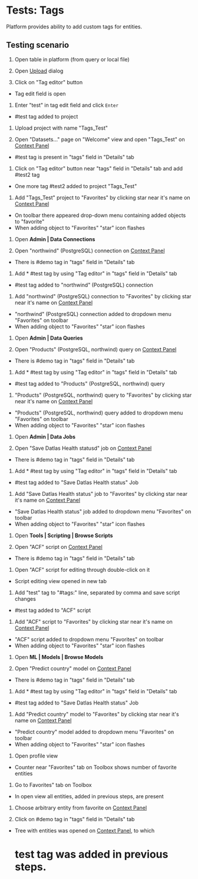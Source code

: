 <!-- TITLE: Tests: Tags -->
<!-- SUBTITLE: -->

# Tests: Tags

Platform provides ability to add custom tags for entities.

## Testing scenario

1. Open table in platform (from query or local file)

1. Open [Upload](../../datagrok/upload-project-test.md) dialog

1. Click on "Tag editor" button

* Tag edit field is open

1. Enter "test" in tag edit field and click ```Enter```

* \#test tag added to project

1. Upload project with name "Tags_Test"

1. Open "Datasets..." page on "Welcome" view and open "Tags_Test"
   on [Context Panel](../../datagrok/navigation/panels/panels.md#context-panel)

* \#test tag is present in "tags" field in "Details" tab

1. Click on "Tag editor" button near "tags" field in "Details" tab and add \#test2 tag

* One more tag \#test2 added to project "Tags_Test"

1. Add "Tags_Test" project to "Favorites" by clicking star near it's name
   on [Context Panel](../../datagrok/navigation/panels/panels.md#context-panel)

* On toolbar there appeared drop-down menu containing added objects to "favorite"
* When adding object to "Favorites" "star" icon flashes

1. Open **Admin | Data Connections**

1. Open "northwind" (PostgreSQL) connection on [Context Panel](../../datagrok/navigation/panels/panels.md#context-panel)

* There is \#demo tag in "tags" field in "Details" tab

1. Add * \#test tag by using "Tag editor" in "tags" field in "Details" tab

* \#test tag added to "northwind" (PostgreSQL) connection

1. Add "northwind" (PostgreSQL) connection to "Favorites" by clicking star near it's name
   on [Context Panel](../../datagrok/navigation/panels/panels.md#context-panel)

* "northwind" (PostgreSQL) connection added to dropdown menu "Favorites" on toolbar
* When adding object to "Favorites" "star" icon flashes

1. Open **Admin | Data Queries**

1. Open "Products" (PostgreSQL, northwind) query on [Context Panel](../../datagrok/navigation/panels/panels.md#context-panel)

* There is \#demo tag in "tags" field in "Details" tab

1. Add * \#test tag by using "Tag editor" in "tags" field in "Details" tab

* \#test tag added to "Products" (PostgreSQL, northwind) query

1. "Products" (PostgreSQL, northwind) query to "Favorites" by clicking star near it's name
   on [Context Panel](../../datagrok/navigation/panels/panels.md#context-panel)

* "Products" (PostgreSQL, northwind) query added to dropdown menu "Favorites" on toolbar
* When adding object to "Favorites" "star" icon flashes

1. Open **Admin | Data Jobs**

1. Open "Save Datlas Health statusd" job on [Context Panel](../../datagrok/navigation/panels/panels.md#context-panel)

* There is \#demo tag in "tags" field in "Details" tab

1. Add * \#test tag by using "Tag editor" in "tags" field in "Details" tab

* \#test tag added to "Save Datlas Health status" Job

1. Add "Save Datlas Health status" job to "Favorites" by clicking star near it's name
   on [Context Panel](../../datagrok/navigation/panels/panels.md#context-panel)

* "Save Datlas Health status" job added to dropdown menu "Favorites" on toolbar
* When adding object to "Favorites" "star" icon flashes

1. Open **Tools | Scripting | Browse Scripts**

1. Open "ACF" script on [Context Panel](../../datagrok/navigation/panels/panels.md#context-panel)

* There is \#demo tag in "tags" field in "Details" tab

1. Open "ACF" script for editing through double-click on it

* Script editing view opened in new tab

1. Add "test" tag to "\#tags:" line, separated by comma and save script changes

* \#test tag added to "ACF" script

1. Add "ACF" script to "Favorites" by clicking star near it's name
   on [Context Panel](../../datagrok/navigation/panels/panels.md#context-panel)

* "ACF" script added to dropdown menu "Favorites" on toolbar
* When adding object to "Favorites" "star" icon flashes

1. Open **ML | Models | Browse Models**

1. Open "Predict country" model on [Context Panel](../../datagrok/navigation/panels/panels.md#context-panel)

* There is \#demo tag in "tags" field in "Details" tab

1. Add * \#test tag by using "Tag editor" in "tags" field in "Details" tab

* \#test tag added to "Save Datlas Health status" Job

1. Add "Predict country" model to "Favorites" by clicking star near it's name
   on [Context Panel](../../datagrok/navigation/panels/panels.md#context-panel)

* "Predict country" model added to dropdown menu "Favorites" on toolbar
* When adding object to "Favorites" "star" icon flashes

1. Open profile view

* Counter near "Favorites" tab on Toolbox shows number of favorite entities

1. Go to Favorites" tab on Toolbox

* In open view all entities, added in previous steps, are present

1. Choose arbitrary entity from favorite on [Context Panel](../../datagrok/navigation/panels/panels.md#context-panel)

1. Click on \#demo tag in "tags" field in "Details" tab

* Tree with entities was opened on [Context Panel](../../datagrok/navigation/panels/panels.md#context-panel), to which
  # test tag was added in previous steps.

